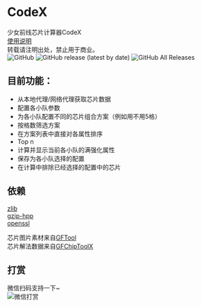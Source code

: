 # CodeX
少女前线芯片计算器CodeX  
[使用说明](./doc/使用说明.md)  
转载请注明出处，禁止用于商业。  
![GitHub](https://img.shields.io/github/license/xxzl0130/CodeX) ![GitHub release (latest by date)](https://img.shields.io/github/v/release/xxzl0130/CodeX) ![GitHub All Releases](https://img.shields.io/github/downloads/xxzl0130/CodeX/total)  

## 目前功能：  
* 从本地代理/网络代理获取芯片数据  
* 配置各小队参数  
* 为各小队配置不同的芯片组合方案（例如用不用5格）  
* 按格数筛选方案  
* 在方案列表中直接对各属性排序  
* Top n
* 计算并显示当前各小队的满强化属性 
* 保存为各小队选择的配置  
* 在计算中排除已经选择的配置中的芯片  

## 依赖
[zlib](https://github.com/madler/zlib)  
[gzip-hpp](https://github.com/mapbox/gzip-hpp)  
[openssl](https://github.com/openssl/openssl)  

芯片图片素材来自[GFTool](https://github.com/hycdes/GFTool)  
芯片解法数据来自[GFChipToolX](https://github.com/xxzl0130/GFChipToolX)  

## 打赏
微信扫码支持一下~  
![微信打赏](https://raw.githubusercontent.com/xxzl0130/CodeX/master/CodeX/Resources/pay.png)
